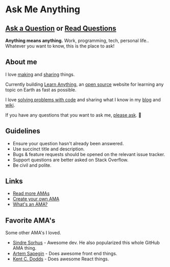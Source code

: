 # Ask Me Anything

## [Ask a Question](../../issues/new) or [Read Questions](../../issues?q=is%3Aissue+is%3Aclosed+sort%3Aupdated-desc)

**Anything means anything.** Work, programming, tech, personal life.. Whatever you want to know, this is the place to ask!

## About me

I love [making](https://nikitavoloboev.xyz/projects/) and [sharing](https://wiki.nikitavoloboev.xyz/sharing) things.

Currently building [Learn Anything](https://learn-anything.xyz), an [open source](https://github.com/learn-anything/learn-anything) website for learning any topic on Earth as fast as possible.

I love [solving problems with code](https://wiki.nikitavoloboev.xyz/sharing/my-github) and sharing what I know in my [blog](https://medium.com/@nikitavoloboev) and [wiki](https://wiki.nikitavoloboev.xyz).

If you have any questions that you want to ask me, [please ask](../../issues/new). 💚

## Guidelines

- Ensure your question hasn't already been answered.
- Use succinct title and description.
- Bugs & feature requests should be opened on the relevant issue tracker.
- Support questions are better asked on Stack Overflow.
- Be civil and polite.

## Links

- [Read more AMAs](https://github.com/sindresorhus/amas)
- [Create your own AMA](https://github.com/sindresorhus/amas/blob/master/create-ama.md)
- [What's an AMA?](https://en.wikipedia.org/wiki/Reddit#IAmA_and_AMA)

## Favorite AMA's

Some other AMA's I loved.

- [Sindre Sorhus](https://github.com/sindresorhus/ama#readme) - Awesome dev. He also popularized this whole GitHub AMA thing.
- [Artem Sapegin](https://github.com/sapegin/ama#readme) - Does awesome front end things.
- [Kent C. Dodds](https://github.com/kentcdodds/ama#readme) - Does awesome React things.
